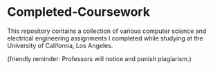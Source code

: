 # Completed-Coursework

This repository contains a collection of various computer science and electrical engineering assignments I completed while studying at the University of California, Los Angeles.

(friendly reminder: Professors will notice and punish plagiarism.)
